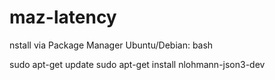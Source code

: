 # maz-latency

nstall via Package Manager
Ubuntu/Debian:
bash

sudo apt-get update
sudo apt-get install nlohmann-json3-dev

